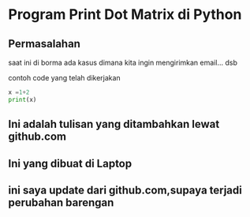 # **Program Print Dot Matrix di Python**

## Permasalahan

saat ini di borma ada kasus dimana kita ingin mengirimkan email... dsb

contoh code yang telah dikerjakan
```python
x =1+2
print(x)
```
## Ini adalah tulisan yang ditambahkan lewat github.com

## Ini yang dibuat di Laptop

## ini saya update dari github.com,supaya terjadi perubahan barengan


